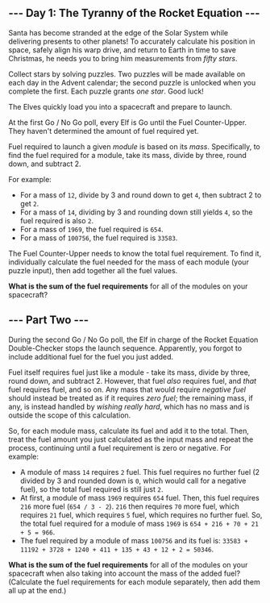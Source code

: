 ## \--- Day 1: The Tyranny of the Rocket Equation ---

Santa has become stranded at the edge of the Solar System while
delivering presents to other planets\! To accurately calculate his
position in space, safely align his warp drive, and return to Earth in
time to save Christmas, he needs you to bring him
<span title="If only you had time to grab an astrolabe.">measurements</span>
from *fifty stars*.

Collect stars by solving puzzles. Two puzzles will be made available on
each day in the Advent calendar; the second puzzle is unlocked when you
complete the first. Each puzzle grants *one star*. Good luck\!

The Elves quickly load you into a spacecraft and prepare to launch.

At the first Go / No Go poll, every Elf is Go until the Fuel
Counter-Upper. They haven't determined the amount of fuel required yet.

Fuel required to launch a given *module* is based on its *mass*.
Specifically, to find the fuel required for a module, take its mass,
divide by three, round down, and subtract 2.

For example:

  - For a mass of `12`, divide by 3 and round down to get `4`, then
    subtract 2 to get `2`.
  - For a mass of `14`, dividing by 3 and rounding down still yields
    `4`, so the fuel required is also `2`.
  - For a mass of `1969`, the fuel required is `654`.
  - For a mass of `100756`, the fuel required is `33583`.

The Fuel Counter-Upper needs to know the total fuel requirement. To find
it, individually calculate the fuel needed for the mass of each module
(your puzzle input), then add together all the fuel values.

**What is the sum of the fuel requirements** for all of the modules on
your spacecraft?


## \--- Part Two ---

During the second Go / No Go poll, the Elf in charge of the Rocket
Equation Double-Checker stops the launch sequence. Apparently, you
forgot to include additional fuel for the fuel you just added.

Fuel itself requires fuel just like a module - take its mass, divide by
three, round down, and subtract 2. However, that fuel *also* requires
fuel, and *that* fuel requires fuel, and so on. Any mass that would
require *negative fuel* should instead be treated as if it requires
*zero fuel*; the remaining mass, if any, is instead handled by *wishing
really hard*, which has no mass and is outside the scope of this
calculation.

So, for each module mass, calculate its fuel and add it to the total.
Then, treat the fuel amount you just calculated as the input mass and
repeat the process, continuing until a fuel requirement is zero or
negative. For example:

  - A module of mass `14` requires `2` fuel. This fuel requires no
    further fuel (2 divided by 3 and rounded down is `0`, which would
    call for a negative fuel), so the total fuel required is still just
    `2`.
  - At first, a module of mass `1969` requires `654` fuel. Then, this
    fuel requires `216` more fuel (`654 / 3 - 2`). `216` then requires
    `70` more fuel, which requires `21` fuel, which requires `5` fuel,
    which requires no further fuel. So, the total fuel required for a
    module of mass `1969` is `654 + 216 + 70 + 21 + 5 = 966`.
  - The fuel required by a module of mass `100756` and its fuel is:
    `33583 + 11192 + 3728 + 1240 + 411 + 135 + 43 + 12 + 2 = 50346`.

**What is the sum of the fuel requirements** for all of the modules on
your spacecraft when also taking into account the mass of the added
fuel? (Calculate the fuel requirements for each module separately, then
add them all up at the end.)

